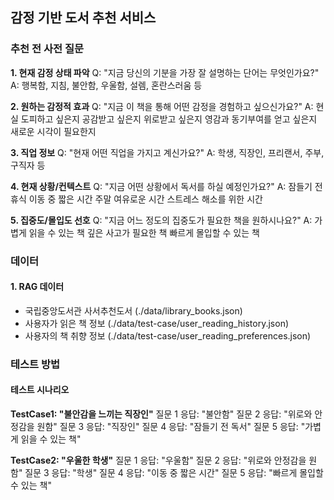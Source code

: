 ## 감정 기반 도서 추천 서비스

### 추천 전 사전 질문

**1. 현재 감정 상태 파악**
Q: "지금 당신의 기분을 가장 잘 설명하는 단어는 무엇인가요?"
A: 행복함, 지침, 불안함, 우울함, 설렘, 혼란스러움 등

**2. 원하는 감정적 효과**
Q: "지금 이 책을 통해 어떤 감정을 경험하고 싶으신가요?"
A: 현실 도피하고 싶은지
공감받고 싶은지
위로받고 싶은지
영감과 동기부여를 얻고 싶은지
새로운 시각이 필요한지

**3. 직업 정보**
Q: "현재 어떤 직업을 가지고 계신가요?"
A: 학생, 직장인, 프리랜서, 주부, 구직자 등

**4. 현재 상황/컨텍스트**
Q: "지금 어떤 상황에서 독서를 하실 예정인가요?"
A: 잠들기 전 휴식
이동 중 짧은 시간
주말 여유로운 시간
스트레스 해소를 위한 시간

**5. 집중도/몰입도 선호**
Q: "지금 어느 정도의 집중도가 필요한 책을 원하시나요?"
A: 가볍게 읽을 수 있는 책
깊은 사고가 필요한 책
빠르게 몰입할 수 있는 책

### 데이터

#### 1. RAG 데이터

- 국립중앙도서관 사서추천도서 (./data/library_books.json)
- 사용자가 읽은 책 정보 (./data/test-case/user_reading_history.json)
- 사용자의 책 취향 정보 (./data/test-case/user_reading_preferences.json)

### 테스트 방법

#### 테스트 시나리오

**TestCase1: "불안감을 느끼는 직장인"**
질문 1 응답: "불안함"
질문 2 응답: "위로와 안정감을 원함"
질문 3 응답: "직장인"
질문 4 응답: "잠들기 전 독서"
질문 5 응답: "가볍게 읽을 수 있는 책"

**TestCase2: "우울한 학생"**
질문 1 응답: "우울함"
질문 2 응답: "위로와 안정감을 원함"
질문 3 응답: "학생"
질문 4 응답: "이동 중 짧은 시간"
질문 5 응답: "빠르게 몰입할 수 있는 책"
